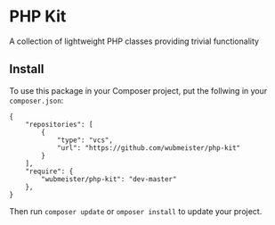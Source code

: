 # PHP Kit
A collection of lightweight PHP classes providing trivial functionality

## Install
To use this package in your Composer project, put the follwing in your `composer.json`:

```
{
	"repositories": [
        {
            "type": "vcs",
            "url": "https://github.com/wubmeister/php-kit"
        }
    ],
    "require": {
        "wubmeister/php-kit": "dev-master"
    },
}
```
Then run `composer update` or `omposer install` to update your project.